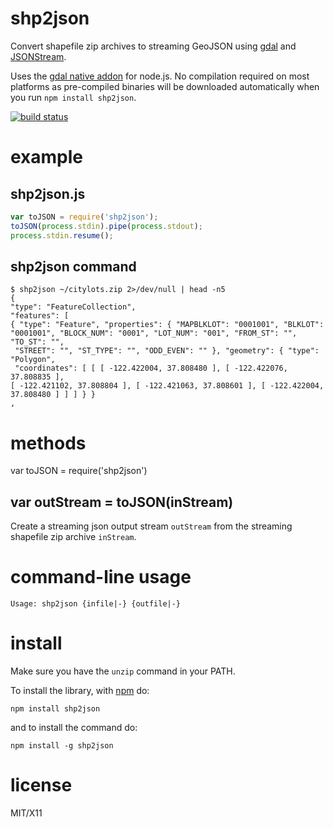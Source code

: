 shp2json
========

Convert shapefile zip archives to streaming GeoJSON using
[gdal](http://gdal.org) and
[JSONStream](https://github.com/dominictarr/JSONStream).

Uses the [gdal native addon](https://www.npmjs.org/package/gdal) for node.js. No compilation required on most platforms as pre-compiled binaries will be downloaded automatically when you run `npm install shp2json`. 

[![build status](https://secure.travis-ci.org/substack/shp2json.png)](http://travis-ci.org/substack/shp2json)

example
=======

shp2json.js
------------

```js
var toJSON = require('shp2json');
toJSON(process.stdin).pipe(process.stdout);
process.stdin.resume();
```

shp2json command
----------------

```
$ shp2json ~/citylots.zip 2>/dev/null | head -n5
{
"type": "FeatureCollection",
"features": [
{ "type": "Feature", "properties": { "MAPBLKLOT": "0001001", "BLKLOT": 
"0001001", "BLOCK_NUM": "0001", "LOT_NUM": "001", "FROM_ST": "", "TO_ST": "",
 "STREET": "", "ST_TYPE": "", "ODD_EVEN": "" }, "geometry": { "type": "Polygon",
 "coordinates": [ [ [ -122.422004, 37.808480 ], [ -122.422076, 37.808835 ], 
[ -122.421102, 37.808804 ], [ -122.421063, 37.808601 ], [ -122.422004, 37.808480 ] ] ] } }
,

```

methods
=======

var toJSON = require('shp2json')

var outStream = toJSON(inStream)
--------------------------------

Create a streaming json output stream `outStream` from the streaming shapefile
zip archive `inStream`.

command-line usage
==================

```
Usage: shp2json {infile|-} {outfile|-}
```

install
=======

Make sure you have the `unzip` command in your PATH.

To install the library, with [npm](http://npmjs.org) do:

    npm install shp2json

and to install the command do:

    npm install -g shp2json

license
=======

MIT/X11
